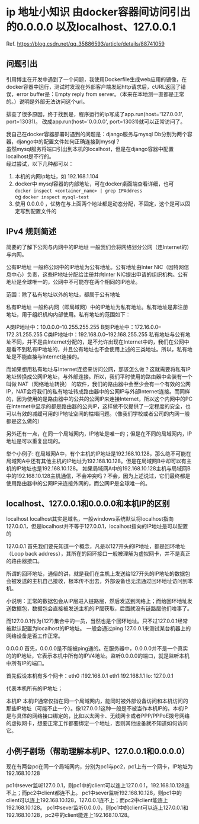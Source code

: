 # ip 地址小知识 由docker容器间访问引出的0.0.0.0 以及localhost、127.0.0.1 
Ref. https://blog.csdn.net/qq_35886593/article/details/88741059

## 问题引出

引用博主在开发中遇到了一个问题，我使用Dockerfile生成web应用的镜像，在docker容器中运行，测试时发现在外部客户端发起http请求后，cURL返回了错误，error buffer是：Empty reply from server。（本来在本地测一直都是正常的。）说明是外部无法访问这个url。

排查了很多原因，终于找到是，程序运行的ip写成了app.run(host='127.0.0.1', port=13031)。
改成app.run(host='0.0.0.0', port=13031)就可以正常访问了。

我自己在docker容器部署时遇到的问题是：django服务与mysql Db分别为两个容器，django中的配置文件如何正确连接到mysql？   
虽然mysql服务将端口引出到本机的localhost，但是在django容器中配置localhost是不行的。  
经过尝试，以下几种都可以：  
1. 本机的内网ip地址，如 192.168.1.104
2. docker中 mysql容器的内部地址，可在docker桌面端查看详细，也可   
`docker inspect <container_name> | grep IPAddress`  
eg `docker inspect mysql-test`
3. 使用 0.0.0.0 ，优势在与上面两个地址都是动态分配，不固定，这个是可以固定写到配置文件的


## IPv4 规则简述
简要的了解下公网与内网中的IP地址
一般我们会将网络划分公网（连Internet的）与内网。

公有IP地址
一般称公网中的IP地址为公有地址。公有地址由Inter NIC（因特网信息中心）负责，这些IP地址分配给注册并向Inter NIC提出申请的组织机构。公有地址是全球唯一的，公网中不可能存在两个相同的IP地址。

范围：除了私有地址以外的地址，都属于公有地址

私有IP地址
一般称内网（即局域网）中的IP地址为私有地址。私有地址是非注册地址，用于组织机构内部使用。私有地址的范围如下：

A类IP地址中：10.0.0.0–10.255.255.255
B类IP地址中：172.16.0.0–172.31.255.255
C类IP地址中：192.168.0.0–192.168.255.255
私有地址与公有地址不同，并不是由Internet分配的，是不允许出现在Internet中的，我们在公网中是看不到私有IP地址的，并且公有地址也不会使用上述的三类地址。所以，私有地址是不能直接与Internet连接的。

而如果想用私有地址与Internet连接来访问公网，那该怎么做？这就需要将私有IP地址转换成公网IP地址，与外部连接。所以，我们平时使用的路由器中会装有一个叫做 NAT（网络地址转换） 的软件，我们的路由器中会至少会有一个有效的公网IP，NAT会将我们的私有地址转成路由器中的公网IP与外部Internet连接。而同样的，因为使用的是路由器中的公共的公网IP来连接Internet，所以这个内网中的PC在Internet中显示的都是路由器的公共IP，这样做不仅提供了一定程度的安全，也可以有效的减缓可用的IP地址空间的枯竭问题。（像我们学校或者公司的内网一般都是这么做的）

另外还有一点，在同一个局域网内，IP地址是唯一的；但是在不同的局域网内，IP地址是可以重复出现的。

举个小例子: 在局域网A中，有个主机的IP地址是192.168.10.128，那么绝不可能在局域网A中还有其他主机的IP地址为192.168.10.128。但是在局域网B中却可以有主机的IP地址也是192.168.10.128。
如果局域网A中的192.168.10.128主机与局域网B中的192.168.10.128主机通信，不会冲突吗？不会，因为上述说过，它们最终都是使用路由器中的公网IP来连接外网的，而公网IP是全球唯一的。

##  localhost、127.0.0.1和0.0.0.0和本机IP的区别
localhost
localhost其实是域名，一般windows系统默认将localhost指向127.0.0.1，但是localhost并不等于127.0.0.1，localhost指向的IP地址是可以配置的

127.0.0.1
首先我们要先知道一个概念，凡是以127开头的IP地址，都是回环地址（Loop back address），其所在的回环接口一般被理解为虚拟网卡，并不是真正的路由器接口。

所谓的回环地址，通俗的讲，就是我们在主机上发送给127开头的IP地址的数据包会被发送的主机自己接收，根本传不出去，外部设备也无法通过回环地址访问到本机。

小说明：正常的数据包会从IP层进入链路层，然后发送到网络上；而给回环地址发送数据包，数据包会直接被发送主机的IP层获取，后面就没有链路层他们啥事了。

而127.0.0.1作为{127}集合中的一员，当然也是个回环地址。只不过127.0.0.1经常被默认配置为localhost的IP地址。
一般会通过ping 127.0.0.1来测试某台机器上的网络设备是否工作正常。

0.0.0.0
首先，0.0.0.0是不能被ping通的。在服务器中，0.0.0.0并不是一个真实的的IP地址，它表示本机中所有的IPV4地址。监听0.0.0.0的端口，就是监听本机中所有IP的端口。

   首先假设本机有多个网卡：eth0 :192.168.0.1       eth1:192.168.1.1     lo: 127.0.0.1

   代表本机所有的IP地址；

本机IP
本机IP通常仅指在同一个局域网内，能同时被外部设备访问和本机访问的那些IP地址（可能不止一个）。像127.0.0.1这种一般是不被当作本机IP的。本机IP是与具体的网络接口绑定的，比如以太网卡、无线网卡或者PPP/PPPoE拨号网络的虚拟网卡，想要正常工作都要绑定一个地址，否则其他设备就不知道如何访问它。

## 小例子剧场（帮助理解本机IP、127.0.0.1和0.0.0.0）
现在有两台pc在同一个局域网内，分别为pc1与pc2，pc1上有一个网卡，IP地址为192.168.10.128

pc1中sever监听127.0.0.1，则pc1中的client可以连上127.0.0.1，192.168.10.128连不上；而pc2中client都连不上。
pc1中sever监听192.168.10.128，则pc1中的client可以连上192.168.10.128，127.0.0.1连不上；而pc2中client能连上192.168.10.128。
pc1中sever监听0.0.0.0，则pc1中的client可以连上127.0.0.1和192.168.10.128，pc2中的client能连上192.168.10.128。
 